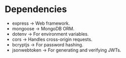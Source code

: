 # Dependencies

- express → Web framework.
- mongoose → MongoDB ORM.
- dotenv → For environment variables.
- cors → Handles cross-origin requests.
- bcryptjs → For password hashing.
- jsonwebtoken → For generating and verifying JWTs.
